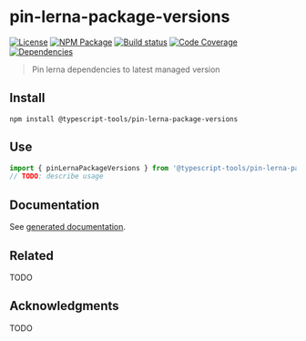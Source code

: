# pin-lerna-package-versions
[![License][]](https://opensource.org/licenses/ISC)
[![NPM Package][]](https://npmjs.org/package/@typescript-tools/pin-lerna-package-versions)
[![Build status][]](https://travis-ci.org/typescript-tools/pin-lerna-package-versions)
[![Code Coverage][]](https://codecov.io/gh/typescript-tools/pin-lerna-package-versions)
[![Dependencies][]](https://david-dm.org/typescript-tools/pin-lerna-package-versions)

[License]: https://img.shields.io/badge/License-ISC-blue.svg
[NPM Package]: https://img.shields.io/npm/v/@typescript-tools/pin-lerna-package-versions.svg
[Build status]: https://travis-ci.org/typescript-tools/pin-lerna-package-versions.svg?branch=master
[Code Coverage]: https://codecov.io/gh/typescript-tools/pin-lerna-package-versions/branch/master/graph/badge.svg
[Dependencies]: https://david-dm.org/typescript-tools/pin-lerna-package-versions/status.svg

> Pin lerna dependencies to latest managed version

## Install

``` shell
npm install @typescript-tools/pin-lerna-package-versions
```

## Use

``` typescript
import { pinLernaPackageVersions } from '@typescript-tools/pin-lerna-package-versions'
// TODO: describe usage
```

## Documentation

See [generated documentation](doc/README.md).

## Related

TODO

## Acknowledgments

TODO
